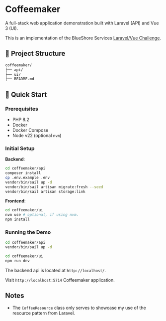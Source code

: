 # Coffeemaker

A full-stack web application demonstration built with Laravel (API) and Vue 3 (UI).

This is an implementation of the BlueShore Services [Laravel/Vue Challenge](https://github.com/BlueShores-Services/laravel-vue-challenge).

## 🧱 Project Structure

```bash
coffeemaker/
├── api/
├── ui/
├── README.md
```

## 🚀 Quick Start

### Prerequisites

- PHP 8.2
- Docker
- Docker Compose
- Node v22 (optional `nvm`)

### Initial Setup

**Backend**:

```bash
cd coffeemaker/api
composer install
cp .env.example .env
vendor/bin/sail up -d
vendor/bin/sail artisan migrate:fresh --seed
vendor/bin/sail artisan storage:link
```

**Frontend**:

```bash
cd coffeemaker/ui
nvm use # optional, if using nvm.
npm install
```

### Running the Demo

```bash
cd coffeemaker/api
vendor/bin/sail up -d

cd coffeemaker/ui
npm run dev
```

The backend api is located at `http://localhost/`.

Visit `http://localhost:5714` Coffeemaker application.


## Notes

- The `CoffeeResource` class only serves to showcase my use of the resource pattern from Laravel.